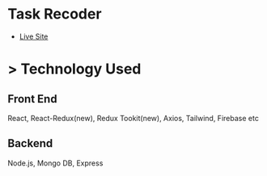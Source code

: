



# Task Recoder

- [Live Site](https://task-manager-fedb7.web.app)

# > Technology Used

## Front End
React, React-Redux(new), Redux Tookit(new), Axios, Tailwind, Firebase etc

## Backend
Node.js, Mongo DB, Express

